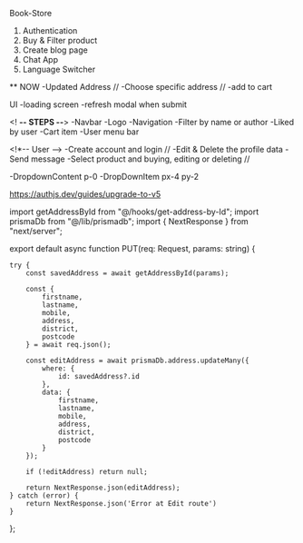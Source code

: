 Book-Store
1. Authentication
2. Buy & Filter product
3. Create blog page
4. Chat App
5. Language Switcher

** NOW
-Updated Address //
-Choose specific address // 
-add to cart

UI
-loading screen
-refresh modal when submit

<! **-- STEPS --**>
-Navbar 
    -Logo
    -Navigation
    -Filter by name or author
    -Liked by user
    -Cart item
    -User menu bar


<!*-- User -->
-Create account and login //
-Edit & Delete the profile data
-Send message 
-Select product and buying, editing or deleting //


<!-- shadCN -->
-DropdownContent p-0
-DropDownItem px-4 py-2


https://authjs.dev/guides/upgrade-to-v5

import getAddressById from "@/hooks/get-address-by-Id";
import prismaDb from "@/lib/prismadb";
import { NextResponse } from "next/server";

export default async function PUT(req: Request, params: string) {

    try {
        const savedAddress = await getAddressById(params);

        const {
            firstname,
            lastname,
            mobile,
            address,
            district,
            postcode
        } = await req.json();

        const editAddress = await prismaDb.address.updateMany({
            where: {
                id: savedAddress?.id
            },
            data: {
                firstname,
                lastname,
                mobile,
                address,
                district,
                postcode
            }
        });

        if (!editAddress) return null;

        return NextResponse.json(editAddress);
    } catch (error) {
        return NextResponse.json('Error at Edit route')
    }
};